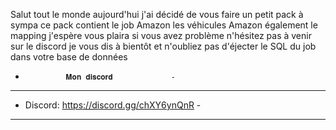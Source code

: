 Salut tout le monde aujourd'hui j'ai décidé de vous faire un petit pack à sympa ce pack contient le job Amazon les véhicules Amazon également le mapping j'espère vous plaira si vous avez problème n'hésitez pas à venir sur le discord je vous dis à bientôt et n'oubliez pas d'éjecter le SQL du job dans votre base de données

-              𝐌𝐨𝐧 𝐝𝐢𝐬𝐜𝐨𝐫𝐝             -
-----------------------------------------
 - Discord: https://discord.gg/chXY6ynQnR -
-----------------------------------------
